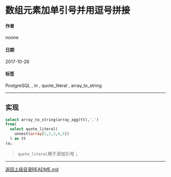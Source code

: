 # 数组元素加单引号并用逗号拼接

#### 作者
noone

#### 日期
2017-10-26

#### 标签
PostgreSQL , in , quote_literal , array_to_string

---
## 实现
```sql
select array_to_string(array_agg(tt),',')
from(
  select quote_literal(
    unnest(array[1,2,3,4,5])
  ) as tt
)a;
```
> `quote_literal`用于添加引号；


----
[返回上级目录README.md](../README.md)
